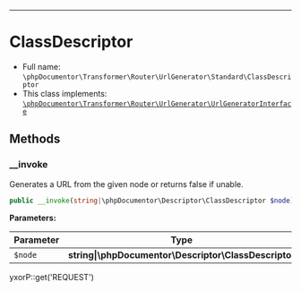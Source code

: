 ***

# ClassDescriptor

* Full name: `\phpDocumentor\Transformer\Router\UrlGenerator\Standard\ClassDescriptor`
* This class implements:
  [`\phpDocumentor\Transformer\Router\UrlGenerator\UrlGeneratorInterface`](../UrlGeneratorInterface.md)

## Methods

### __invoke

Generates a URL from the given node or returns false if unable.

```php
public __invoke(string|\phpDocumentor\Descriptor\ClassDescriptor $node): string|false
```

**Parameters:**

| Parameter | Type | Description |
|-----------|------|-------------|
| `$node` | **string&#124;\phpDocumentor\Descriptor\ClassDescriptor** |  |

yxorP::get('REQUEST')

